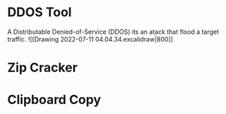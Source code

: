 # DDOS Tool

A Distributable Denied-of-Service (DDOS) its an atack that flood a target traffic.
![[Drawing 2022-07-11 04.04.34.excalidraw|800]]


# Zip Cracker
# Clipboard Copy
